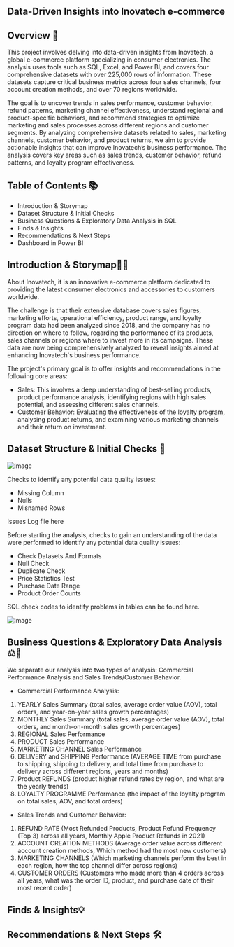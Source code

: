 ## Data-Driven Insights into Inovatech e-commerce

## Overview 📖

This project involves delving into data-driven insights from Inovatech, a global e-commerce platform specializing in consumer electronics. The analysis uses tools such as SQL, Excel, and Power BI, and covers four comprehensive datasets with over 225,000 rows of information. These datasets capture critical business metrics across four sales channels, four account creation methods, and over 70 regions worldwide.

The goal is to uncover trends in sales performance, customer behavior, refund patterns, marketing channel effectiveness, understand regional and product-specific behaviors, and recommend strategies to optimize marketing and sales processes across different regions and customer segments. By analyzing comprehensive datasets related to sales, marketing channels, customer behavior, and product returns, we aim to provide actionable insights that can improve Inovatech’s business performance. The analysis covers key areas such as sales trends, customer behavior, refund patterns, and loyalty program effectiveness.

## Table of Contents 📚

- Introduction & Storymap
- Dataset Structure & Initial Checks
- Business Questions & Exploratory Data Analysis in SQL
- Finds & Insights
- Recommendations & Next Steps
- Dashboard in Power BI

## Introduction & Storymap📝🔎

About Inovatech, it is an innovative e-commerce platform dedicated to providing the latest consumer electronics and accessories to customers worldwide. 

The challenge is that their extensive database covers sales figures, marketing efforts, operational efficiency, product range, and loyalty program data had been analyzed since 2018, and the company has no direction on where to follow, regarding the performance of its products, sales channels or regions where to invest more in its campaigns. These data are now being comprehensively analyzed to reveal insights aimed at enhancing Inovatech's business performance.

The project's primary goal is to offer insights and recommendations in the following core areas:
- Sales: This involves a deep understanding of best-selling products, product performance analysis, identifying regions with high sales potential, and assessing different sales channels.
- Customer Behavior: Evaluating the effectiveness of the loyalty program, analysing product returns, and examining various marketing channels and their return on investment.

## Dataset Structure & Initial Checks 📑

![image](https://github.com/user-attachments/assets/6b91e9fc-03e8-47f7-b31b-b79628ce7092)

Checks to identify any potential data quality issues:
- Missing Column
- Nulls
- Misnamed Rows

Issues Log file here

Before starting the analysis, checks to gain an understanding of the data were performed to identify any potential data quality issues:
- Check Datasets And Formats
- Null Check
- Duplicate Check
- Price Statistics Test
- Purchase Date Range
- Product Order Counts

SQL check codes to identify problems in tables can be found here.

![image](https://github.com/user-attachments/assets/1c43905c-8b08-4221-b075-589a55f211e8)


## Business Questions & Exploratory Data Analysis ⚖️🎯

We separate our analysis into two types of analysis: Commercial Performance Analysis and Sales Trends/Customer Behavior.

- Commercial Performance Analysis:
1. YEARLY Sales Summary (total sales, average order value (AOV), total orders, and year-on-year sales growth percentages)
2. MONTHLY Sales Summary (total sales, average order value (AOV), total orders, and month-on-month sales growth percentages)
3. REGIONAL Sales Performance
4. PRODUCT Sales Performance
5. MARKETING CHANNEL Sales Performance
6. DELIVERY and SHIPPING Performance (AVERAGE TIME from purchase to shipping, shipping to delivery, and total time from purchase to delivery across different regions, years and months)
7. Product REFUNDS (product higher refund rates by region, and what are the yearly trends)
8. LOYALTY PROGRAMME Performance (the impact of the loyalty program on total sales, AOV, and total orders)

- Sales Trends and Customer Behavior:
1. REFUND RATE (Most Refunded Products, Product Refund Frequency (Top 3) across all years, Monthly Apple Product Refunds in 2021)
2. ACCOUNT CREATION METHODS (Average order value across different account creation methods, Which method had the most new customers)
3. MARKETING CHANNELS (Which marketing channels perform the best in each region, how the top channel differ across regions)
4. CUSTOMER ORDERS (Customers who made more than 4 orders across all years, what was the order ID, product, and purchase date of their most recent order)

## Finds & Insights💡


## Recommendations & Next Steps 🛠️
